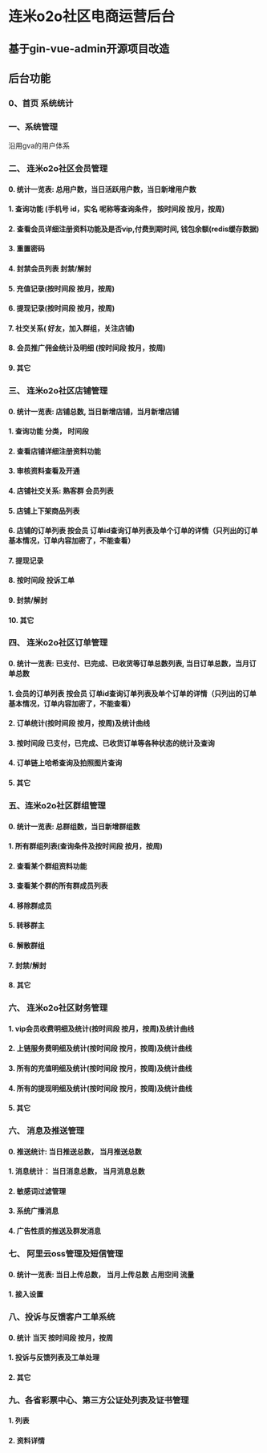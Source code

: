 #  连米o2o社区电商运营后台

## 基于gin-vue-admin开源项目改造


## 后台功能
###  0、首页 系统统计

###  一、系统管理
  沿用gva的用户体系

### 二、 连米o2o社区会员管理 
  
#### 0.  统计一览表: 总用户数，当日活跃用户数，当日新增用户数 

#### 1.  查询功能 (手机号 id，实名 呢称等查询条件， 按时间段  按月，按周)

#### 2.  查看会员详细注册资料功能及是否vip,付费到期时间, 钱包余额(redis缓存数据)

#### 3.  重置密码 

#### 4.  封禁会员列表 封禁/解封

#### 5.  充值记录(按时间段  按月，按周)

#### 6.  提现记录(按时间段  按月，按周)

#### 7.  社交关系( 好友，加入群组，关注店铺)

#### 8.  会员推广佣金统计及明细 (按时间段  按月，按周)

#### 9.  其它
 
### 三、 连米o2o社区店铺管理 

#### 0. 统计一览表: 店铺总数, 当日新增店铺，当月新增店铺

#### 1.  查询功能 分类， 时间段

#### 2.  查看店铺详细注册资料功能

#### 3.  审核资料查看及开通

#### 4.  店铺社交关系: 熟客群 会员列表

#### 5.  店铺上下架商品列表

#### 6.  店铺的订单列表 按会员 订单id查询订单列表及单个订单的详情（只列出的订单基本情况，订单内容加密了，不能查看）

#### 7.  提现记录

#### 8.  按时间段 投诉工单 

#### 9.  封禁/解封

#### 10.  其它


### 四、 连米o2o社区订单管理 

#### 0. 统计一览表: 已支付、已完成、已收货等订单总数列表, 当日订单总数，当月订单总数

#### 1. 会员的订单列表 按会员 订单id查询订单列表及单个订单的详情（只列出的订单基本情况，订单内容加密了，不能查看）

#### 2.  订单统计(按时间段  按月，按周)及统计曲线

#### 3.  按时间段 已支付，已完成、已收货订单等各种状态的统计及查询

#### 4.  订单链上哈希查询及拍照图片查询

#### 5.  其它


### 五、连米o2o社区群组管理 

#### 0.  统计一览表: 总群组数，当日新增群组数 

#### 1.  所有群组列表(查询条件及按时间段  按月，按周)

#### 2.  查看某个群组资料功能

#### 3.  查看某个群的所有群成员列表

#### 4.  移除群成员

#### 5.  转移群主

#### 6.  解散群组

#### 7.  封禁/解封

#### 8.  其它


### 六、 连米o2o社区财务管理 

#### 1.  vip会员收费明细及统计(按时间段 按月，按周)及统计曲线

#### 2.  上链服务费明细及统计(按时间段 按月，按周)及统计曲线

#### 3.  所有的充值明细及统计(按时间段 按月，按周)及统计曲线

#### 4.  所有的提现明细及统计(按时间段 按月，按周)及统计曲线

#### 5.  其它

### 六、  消息及推送管理

#### 0. 推送统计:   当日推送总数，  当月推送总数

#### 1. 消息统计：  当日消息总数，  当月消息总数

#### 2. 敏感词过滤管理

#### 3. 系统广播消息

#### 4. 广告性质的推送及群发消息

### 七、 阿里云oss管理及短信管理

#### 0. 统计一览表:   当日上传总数， 当月上传总数 占用空间 流量

#### 1. 接入设置 

###  八、投诉与反馈客户工单系统

#### 0. 统计 当天 按时间段 按月，按周

#### 1. 投诉与反馈列表及工单处理 

#### 2.  其它

###  九、各省彩票中心、第三方公证处列表及证书管理

#### 1. 列表

#### 2. 资料详情

